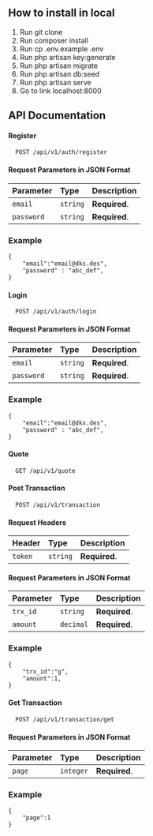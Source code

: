 ## How to install in local
1. Run git clone 
2. Run composer install
3. Run cp .env.example .env
4. Run php artisan key:generate
5. Run php artisan migrate
6. Run php artisan db:seed
7. Run php artisan serve
8. Go to link localhost:8000

## API Documentation
#### Register

```http
  POST /api/v1/auth/register
```

#### Request Parameters in JSON Format
| Parameter | Type     | Description                       |
| :-------- | :------- | :-------------------------------- |
| `email`      | `string` | **Required**. |
| `password`      | `string` | **Required**. |

### Example
```http
{
    "email":"email@dks.des",
    "password" : "abc_def",
}
```

#### Login

```http
  POST /api/v1/auth/login
```

#### Request Parameters in JSON Format
| Parameter | Type     | Description                       |
| :-------- | :------- | :-------------------------------- |
| `email`      | `string` | **Required**. |
| `password`      | `string` | **Required**. |

### Example
```http
{
    "email":"email@dks.des",
    "password" : "abc_def",
}
```

#### Quote

```http
  GET /api/v1/quote
```

#### Post Transaction

```http
  POST /api/v1/transaction
```

#### Request Headers
| Header | Type     | Description                       |
| :-------- | :------- | :-------------------------------- |
| `token`      | `string` | **Required**. |

#### Request Parameters in JSON Format
| Parameter | Type     | Description                       |
| :-------- | :------- | :-------------------------------- |
| `trx_id`      | `string` | **Required**. |
| `amount`      | `decimal` | **Required**. |

### Example
```http
{
    "trx_id":"g",
    "amount":1,
}
```

#### Get Transaction

```http
  POST /api/v1/transaction/get
```


#### Request Parameters in JSON Format
| Parameter | Type     | Description                       |
| :-------- | :------- | :-------------------------------- |
| `page`      | `integer` | **Required**. |

### Example
```http
{
    "page":1
}
```